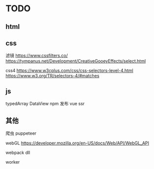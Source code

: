 # TODO

## html

## css 

滤镜 https://www.cssfilters.co/
    https://tympanus.net/Development/CreativeGooeyEffects/select.html

css4 
https://www.w3cplus.com/css/css-selectors-level-4.html
https://www.w3.org/TR/selectors-4/#matches


## js
typedArray  DataView
npm 发布
vue ssr


## 其他
爬虫 puppeteer

webGL
https://developer.mozilla.org/en-US/docs/Web/API/WebGL_API

webpack
	dll
    
worker

